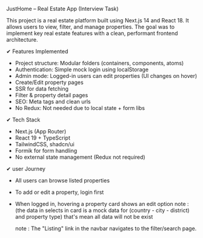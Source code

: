 JustHome – Real Estate App (Interview Task)

This project is a real estate platform built using Next.js 14 and React 18. It allows users to view, filter, and manage properties. The goal was to implement key real estate features with a clean, performant frontend architecture.

✔ Features Implemented

- Project structure: Modular folders (containers, components, atoms)
- Authentication: Simple mock login using localStorage
- Admin mode: Logged-in users can edit properties (UI changes on hover)
- Create/Edit property pages
- SSR for data fetching
- Filter & property detail pages
- SEO: Meta tags and clean urls
- No Redux: Not needed due to local state + form libs

✔ Tech Stack

- Next.js (App Router)
- React 19 + TypeScript
- TailwindCSS, shadcn/ui
- Formik for form handling
- No external state management (Redux not required)

✔ user Journey

- All users can browse listed properties
- To add or edit a property, login first
- When logged in, hovering a property card shows an edit option
  note : (the data in selects in card is a mock data for (country - city - district) and property type) that's mean all data will not be exist

  note : The "Listing" link in the navbar navigates to the filter/search page.
